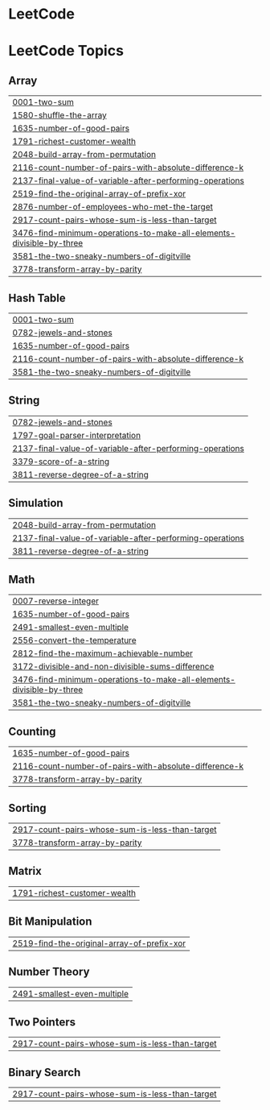 # LeetCode
<!---LeetCode Topics Start-->
# LeetCode Topics
## Array
|  |
| ------- |
| [0001-two-sum](https://github.com/Guhanfozzy/LeetCode/tree/master/0001-two-sum) |
| [1580-shuffle-the-array](https://github.com/Guhanfozzy/LeetCode/tree/master/1580-shuffle-the-array) |
| [1635-number-of-good-pairs](https://github.com/Guhanfozzy/LeetCode/tree/master/1635-number-of-good-pairs) |
| [1791-richest-customer-wealth](https://github.com/Guhanfozzy/LeetCode/tree/master/1791-richest-customer-wealth) |
| [2048-build-array-from-permutation](https://github.com/Guhanfozzy/LeetCode/tree/master/2048-build-array-from-permutation) |
| [2116-count-number-of-pairs-with-absolute-difference-k](https://github.com/Guhanfozzy/LeetCode/tree/master/2116-count-number-of-pairs-with-absolute-difference-k) |
| [2137-final-value-of-variable-after-performing-operations](https://github.com/Guhanfozzy/LeetCode/tree/master/2137-final-value-of-variable-after-performing-operations) |
| [2519-find-the-original-array-of-prefix-xor](https://github.com/Guhanfozzy/LeetCode/tree/master/2519-find-the-original-array-of-prefix-xor) |
| [2876-number-of-employees-who-met-the-target](https://github.com/Guhanfozzy/LeetCode/tree/master/2876-number-of-employees-who-met-the-target) |
| [2917-count-pairs-whose-sum-is-less-than-target](https://github.com/Guhanfozzy/LeetCode/tree/master/2917-count-pairs-whose-sum-is-less-than-target) |
| [3476-find-minimum-operations-to-make-all-elements-divisible-by-three](https://github.com/Guhanfozzy/LeetCode/tree/master/3476-find-minimum-operations-to-make-all-elements-divisible-by-three) |
| [3581-the-two-sneaky-numbers-of-digitville](https://github.com/Guhanfozzy/LeetCode/tree/master/3581-the-two-sneaky-numbers-of-digitville) |
| [3778-transform-array-by-parity](https://github.com/Guhanfozzy/LeetCode/tree/master/3778-transform-array-by-parity) |
## Hash Table
|  |
| ------- |
| [0001-two-sum](https://github.com/Guhanfozzy/LeetCode/tree/master/0001-two-sum) |
| [0782-jewels-and-stones](https://github.com/Guhanfozzy/LeetCode/tree/master/0782-jewels-and-stones) |
| [1635-number-of-good-pairs](https://github.com/Guhanfozzy/LeetCode/tree/master/1635-number-of-good-pairs) |
| [2116-count-number-of-pairs-with-absolute-difference-k](https://github.com/Guhanfozzy/LeetCode/tree/master/2116-count-number-of-pairs-with-absolute-difference-k) |
| [3581-the-two-sneaky-numbers-of-digitville](https://github.com/Guhanfozzy/LeetCode/tree/master/3581-the-two-sneaky-numbers-of-digitville) |
## String
|  |
| ------- |
| [0782-jewels-and-stones](https://github.com/Guhanfozzy/LeetCode/tree/master/0782-jewels-and-stones) |
| [1797-goal-parser-interpretation](https://github.com/Guhanfozzy/LeetCode/tree/master/1797-goal-parser-interpretation) |
| [2137-final-value-of-variable-after-performing-operations](https://github.com/Guhanfozzy/LeetCode/tree/master/2137-final-value-of-variable-after-performing-operations) |
| [3379-score-of-a-string](https://github.com/Guhanfozzy/LeetCode/tree/master/3379-score-of-a-string) |
| [3811-reverse-degree-of-a-string](https://github.com/Guhanfozzy/LeetCode/tree/master/3811-reverse-degree-of-a-string) |
## Simulation
|  |
| ------- |
| [2048-build-array-from-permutation](https://github.com/Guhanfozzy/LeetCode/tree/master/2048-build-array-from-permutation) |
| [2137-final-value-of-variable-after-performing-operations](https://github.com/Guhanfozzy/LeetCode/tree/master/2137-final-value-of-variable-after-performing-operations) |
| [3811-reverse-degree-of-a-string](https://github.com/Guhanfozzy/LeetCode/tree/master/3811-reverse-degree-of-a-string) |
## Math
|  |
| ------- |
| [0007-reverse-integer](https://github.com/Guhanfozzy/LeetCode/tree/master/0007-reverse-integer) |
| [1635-number-of-good-pairs](https://github.com/Guhanfozzy/LeetCode/tree/master/1635-number-of-good-pairs) |
| [2491-smallest-even-multiple](https://github.com/Guhanfozzy/LeetCode/tree/master/2491-smallest-even-multiple) |
| [2556-convert-the-temperature](https://github.com/Guhanfozzy/LeetCode/tree/master/2556-convert-the-temperature) |
| [2812-find-the-maximum-achievable-number](https://github.com/Guhanfozzy/LeetCode/tree/master/2812-find-the-maximum-achievable-number) |
| [3172-divisible-and-non-divisible-sums-difference](https://github.com/Guhanfozzy/LeetCode/tree/master/3172-divisible-and-non-divisible-sums-difference) |
| [3476-find-minimum-operations-to-make-all-elements-divisible-by-three](https://github.com/Guhanfozzy/LeetCode/tree/master/3476-find-minimum-operations-to-make-all-elements-divisible-by-three) |
| [3581-the-two-sneaky-numbers-of-digitville](https://github.com/Guhanfozzy/LeetCode/tree/master/3581-the-two-sneaky-numbers-of-digitville) |
## Counting
|  |
| ------- |
| [1635-number-of-good-pairs](https://github.com/Guhanfozzy/LeetCode/tree/master/1635-number-of-good-pairs) |
| [2116-count-number-of-pairs-with-absolute-difference-k](https://github.com/Guhanfozzy/LeetCode/tree/master/2116-count-number-of-pairs-with-absolute-difference-k) |
| [3778-transform-array-by-parity](https://github.com/Guhanfozzy/LeetCode/tree/master/3778-transform-array-by-parity) |
## Sorting
|  |
| ------- |
| [2917-count-pairs-whose-sum-is-less-than-target](https://github.com/Guhanfozzy/LeetCode/tree/master/2917-count-pairs-whose-sum-is-less-than-target) |
| [3778-transform-array-by-parity](https://github.com/Guhanfozzy/LeetCode/tree/master/3778-transform-array-by-parity) |
## Matrix
|  |
| ------- |
| [1791-richest-customer-wealth](https://github.com/Guhanfozzy/LeetCode/tree/master/1791-richest-customer-wealth) |
## Bit Manipulation
|  |
| ------- |
| [2519-find-the-original-array-of-prefix-xor](https://github.com/Guhanfozzy/LeetCode/tree/master/2519-find-the-original-array-of-prefix-xor) |
## Number Theory
|  |
| ------- |
| [2491-smallest-even-multiple](https://github.com/Guhanfozzy/LeetCode/tree/master/2491-smallest-even-multiple) |
## Two Pointers
|  |
| ------- |
| [2917-count-pairs-whose-sum-is-less-than-target](https://github.com/Guhanfozzy/LeetCode/tree/master/2917-count-pairs-whose-sum-is-less-than-target) |
## Binary Search
|  |
| ------- |
| [2917-count-pairs-whose-sum-is-less-than-target](https://github.com/Guhanfozzy/LeetCode/tree/master/2917-count-pairs-whose-sum-is-less-than-target) |
<!---LeetCode Topics End-->
